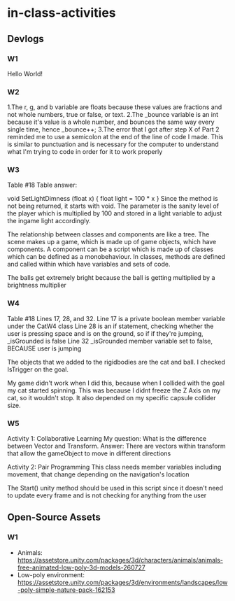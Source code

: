 # in-class-activities
## Devlogs
### W1
Hello World!

### W2
1.The r, g, and b variable are floats because these values are fractions and not whole numbers, true or false, or text. 
2.The _bounce variable is an int because it's value is a whole number, and bounces the same way every single time, hence _bounce++;
3.The error that I got after step X of Part 2 reminded me to use a semicolon at the end of the line of code I made. This is similar to punctuation and is necessary for the computer to understand what I'm trying to code in order for it to work properly

### W3
Table #18
Table answer:

void SetLightDimness (float x) {
    float light = 100 * x
}
Since the method is not being returned, it starts with void. The parameter is the sanity level of the player which is multiplied by 100 and stored in a light variable to adjust the ingame light accordingly.

The relationship between classes and components are like a tree. The scene makes up a game, which is made up of game objects, which have components. A component can be a script which is made up of classes which can be defined as a monobehaviour. In classes, methods are defined and called within which have variables and sets of code.

The balls get extremely bright because the ball is getting multiplied by a brightness multiplier

### W4
Table #18
Lines 17, 28, and 32.
Line 17 is a private boolean member variable under the CatW4 class
Line 28 is an if statement, checking whether the user is pressing space and is on the ground, so if if they're jumping, _isGrounded is false
Line 32  _isGrounded member variable set to false, BECAUSE user is jumping

The objects that we added to the rigidbodies are the cat and ball. I checked IsTrigger on the goal. 

My game didn't work when I did this, because when I collided with the goal my cat started spinning. This was because I didnt freeze the Z Axis on my cat, so it wouldn't stop. It also depended on my specific capsule collider size. 

### W5
Activity 1: Collaborative Learning
My question: What is the difference between Vector and Transform. 
Answer:
There are vectors within transform that allow the gameObject to move in different directions

Activity 2: Pair Programming
This class needs member variables including movement, that change depending on the navigation's location

The Start() unity method should be used in this script since it doesn't need to update every frame and is not checking for anything from the user


## Open-Source Assets
### W1
- Animals: https://assetstore.unity.com/packages/3d/characters/animals/animals-free-animated-low-poly-3d-models-260727 
- Low-poly environment: https://assetstore.unity.com/packages/3d/environments/landscapes/low-poly-simple-nature-pack-162153 